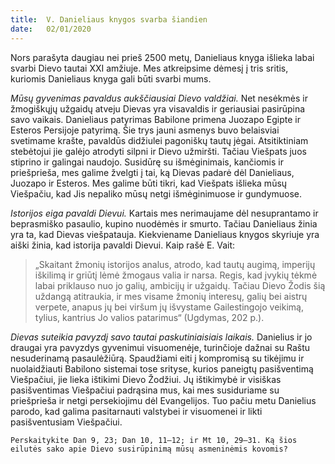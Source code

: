 ```yaml
---
title:  V. Danieliaus knygos svarba šiandien
date:   02/01/2020
---
```


Nors parašyta daugiau nei prieš 2500 metų, Danieliaus knyga išlieka labai svarbi Dievo tautai XXI amžiuje. Mes atkreipsime dėmesį į tris sritis, kuriomis Danieliaus knyga gali būti svarbi mums.

*Mūsų gyvenimas pavaldus aukščiausiai Dievo valdžiai.* Net nesėkmės ir žmogiškųjų užgaidų atveju Dievas yra visavaldis ir geriausiai pasirūpina savo vaikais. Danieliaus patyrimas Babilone primena Juozapo Egipte ir Esteros Persijoje patyrimą. Šie trys jauni asmenys buvo belaisviai svetimame krašte, pavaldūs didžiulei pagoniškų tautų jėgai. Atsitiktiniam stebėtojui jie galėjo atrodyti silpni ir Dievo užmiršti. Tačiau Viešpats juos stiprino ir galingai naudojo. Susidūrę su išmėginimais, kančiomis ir priešprieša, mes galime žvelgti į tai, ką Dievas padarė dėl Danieliaus, Juozapo ir Esteros. Mes galime būti tikri, kad Viešpats išlieka mūsų Viešpačiu, kad Jis nepaliko mūsų netgi išmėginimuose ir gundymuose.

*Istorijos eiga pavaldi Dievui.* Kartais mes nerimaujame dėl nesuprantamo ir beprasmiško pasaulio, kupino nuodėmės ir smurto. Tačiau Danieliaus žinia yra ta, kad Dievas viešpatauja. Kiekviename Danieliaus knygos skyriuje yra aiški žinia, kad istorija pavaldi Dievui. Kaip rašė E. Vait: 

> <p></p>
> „Skaitant žmonių istorijos analus, atrodo, kad tautų augimą, imperijų iškilimą ir griūtį lėmė žmogaus valia ir narsa. Regis, kad įvykių tėkmė labai priklauso nuo jo galių, ambicijų ir užgaidų. Tačiau Dievo Žodis šią uždangą atitraukia, ir mes visame žmonių interesų, galių bei aistrų verpete, anapus jų bei viršum jų išvystame Gailestingojo veikimą, tylius, kantrius Jo valios patarimus“ (Ugdymas, 202 p.).

*Dievas suteikia pavyzdį savo tautai paskutiniaisiais laikais.* Danielius ir jo draugai yra pavyzdys gyvenimui visuomenėje, turinčioje dažnai su Raštu nesuderinamą pasaulėžiūrą. Spaudžiami eiti į kompromisą su tikėjimu ir nuolaidžiauti Babilono sistemai tose srityse, kurios paneigtų pasišventimą Viešpačiui, jie lieka ištikimi Dievo Žodžiui. Jų ištikimybė ir visiškas pasišventimas Viešpačiui padrąsina mus, kai mes susiduriame su priešprieša ir netgi persekiojimu dėl Evangelijos. Tuo pačiu metu Danielius parodo, kad galima pasitarnauti valstybei ir visuomenei ir likti pasišventusiam Viešpačiui.

`Perskaitykite Dan 9, 23; Dan 10, 11–12; ir Mt 10, 29–31. Ką šios eilutės sako apie Dievo susirūpinimą mūsų asmeninėmis kovomis?`
